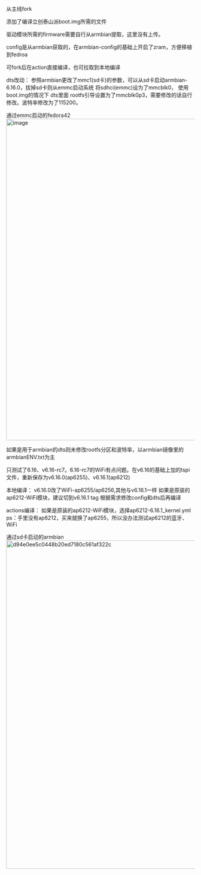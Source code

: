 从主线fork

添加了编译立创泰山派boot.img所需的文件

驱动模块所需的firmware需要自行从armbian提取，这里没有上传。

config是从armbian获取的，在armbian-config的基础上开启了zram，方便移植到fedroa

可fork后在action直接编译，也可拉取到本地编译

dts改动：
参照armbian更改了mmc1(sd卡)的参数，可以从sd卡启动armbian-6.16.0，拔掉sd卡则从emmc启动系统
将sdhci(emmc)设为了mmcblk0， 使用boot.img的情况下  dts里面  rootfs引导设置为了mmcblk0p3，需要修改的话自行修改。波特率修改为了115200。

通过emmc启动的fedora42
<img width="1497" height="858" alt="image" src="https://github.com/user-attachments/assets/1c937dcc-557b-4758-a3c3-8cd348dc8e42" />

如果是用于armbian的dts则未修改rootfs分区和波特率，以armbian镜像里的armbianENV.txt为主


只测试了6.16、v6.16-rc7。6.16-rc7的WiFi有点问题。在v6.16的基础上加的tspi文件，重新保存为v6.16.0(ap6255)、v6.16.1(ap6212)


本地编译：
v6.16.0改了WiFi-ap6255/ap6256,其他与v6.16.1一样
如果是原装的ap6212-WiFi模块，建议切到v6.16.1 tag 根据需求修改config和dts后再编译


actions编译：
如果是原装的ap6212-WiFi模块，选择ap6212-6.16.1_kernel.yml  
ps：手里没有ap6212，买来就换了ap6255，所以没办法测试ap6212的蓝牙、WiFi

通过sd卡启动的armbian
<img width="1239" height="876" alt="d94e0ee5c0448b20ed7180c561af322c" src="https://github.com/user-attachments/assets/4c9fdd7e-b69f-4fe7-bea9-32206f17d8bc" />

